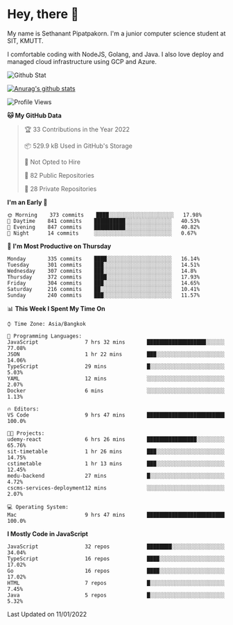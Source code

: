 # Hey, there 🙌
My name is Sethanant Pipatpakorn. I'm a junior computer science student at SIT, KMUTT.

I comfortable coding with NodeJS, Golang, and Java. I also love deploy and managed cloud infrastructure using GCP and Azure.

![Github Stat](https://github-profile-summary-cards.vercel.app/api/cards/profile-details?username=thetkpark&theme=dracula)

[![Anurag's github stats](https://github-readme-stats.vercel.app/api?username=thetkpark&count_private=true&show_icons=true&theme=tokyonight)](https://github.com/anuraghazra/github-readme-stats)

<!--START_SECTION:waka-->
![Profile Views](http://img.shields.io/badge/Profile%20Views-8-blue)

**🐱 My GitHub Data** 

> 🏆 33 Contributions in the Year 2022
 > 
> 📦 529.9 kB Used in GitHub's Storage 
 > 
> 🚫 Not Opted to Hire
 > 
> 📜 82 Public Repositories 
 > 
> 🔑 28 Private Repositories  
 > 
**I'm an Early 🐤** 

```text
🌞 Morning    373 commits    ████░░░░░░░░░░░░░░░░░░░░░   17.98% 
🌆 Daytime    841 commits    ██████████░░░░░░░░░░░░░░░   40.53% 
🌃 Evening    847 commits    ██████████░░░░░░░░░░░░░░░   40.82% 
🌙 Night      14 commits     ░░░░░░░░░░░░░░░░░░░░░░░░░   0.67%

```
📅 **I'm Most Productive on Thursday** 

```text
Monday       335 commits    ████░░░░░░░░░░░░░░░░░░░░░   16.14% 
Tuesday      301 commits    ███░░░░░░░░░░░░░░░░░░░░░░   14.51% 
Wednesday    307 commits    ███░░░░░░░░░░░░░░░░░░░░░░   14.8% 
Thursday     372 commits    ████░░░░░░░░░░░░░░░░░░░░░   17.93% 
Friday       304 commits    ███░░░░░░░░░░░░░░░░░░░░░░   14.65% 
Saturday     216 commits    ██░░░░░░░░░░░░░░░░░░░░░░░   10.41% 
Sunday       240 commits    ███░░░░░░░░░░░░░░░░░░░░░░   11.57%

```


📊 **This Week I Spent My Time On** 

```text
⌚︎ Time Zone: Asia/Bangkok

💬 Programming Languages: 
JavaScript               7 hrs 32 mins       ███████████████████░░░░░░   77.08% 
JSON                     1 hr 22 mins        ███░░░░░░░░░░░░░░░░░░░░░░   14.06% 
TypeScript               29 mins             █░░░░░░░░░░░░░░░░░░░░░░░░   5.03% 
YAML                     12 mins             ░░░░░░░░░░░░░░░░░░░░░░░░░   2.07% 
Docker                   6 mins              ░░░░░░░░░░░░░░░░░░░░░░░░░   1.13%

🔥 Editors: 
VS Code                  9 hrs 47 mins       █████████████████████████   100.0%

🐱‍💻 Projects: 
udemy-react              6 hrs 26 mins       ████████████████░░░░░░░░░   65.76% 
sit-timetable            1 hr 26 mins        ███░░░░░░░░░░░░░░░░░░░░░░   14.75% 
cstimetable              1 hr 13 mins        ███░░░░░░░░░░░░░░░░░░░░░░   12.45% 
medu-backend             27 mins             █░░░░░░░░░░░░░░░░░░░░░░░░   4.72% 
cscms-services-deployment12 mins             ░░░░░░░░░░░░░░░░░░░░░░░░░   2.07%

💻 Operating System: 
Mac                      9 hrs 47 mins       █████████████████████████   100.0%

```

**I Mostly Code in JavaScript** 

```text
JavaScript               32 repos            ████████░░░░░░░░░░░░░░░░░   34.04% 
TypeScript               16 repos            ████░░░░░░░░░░░░░░░░░░░░░   17.02% 
Go                       16 repos            ████░░░░░░░░░░░░░░░░░░░░░   17.02% 
HTML                     7 repos             █░░░░░░░░░░░░░░░░░░░░░░░░   7.45% 
Java                     5 repos             █░░░░░░░░░░░░░░░░░░░░░░░░   5.32%

```



 Last Updated on 11/01/2022
<!--END_SECTION:waka-->
